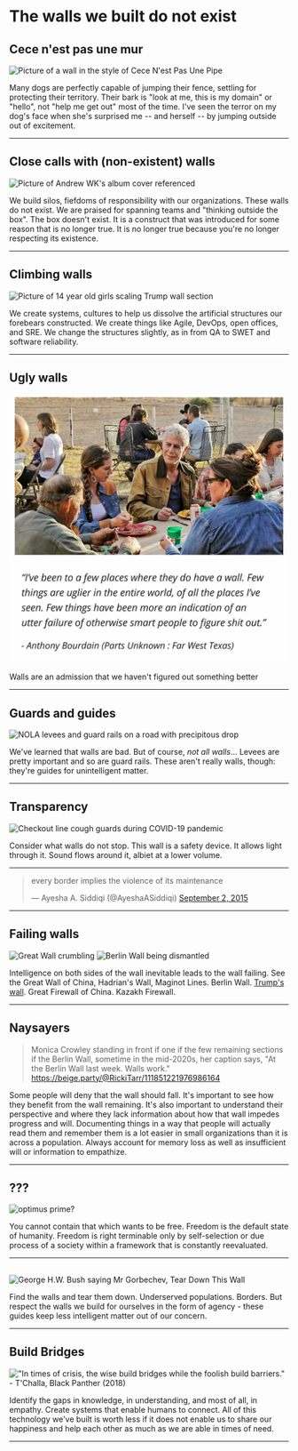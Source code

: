 # The walls we built do not exist


## Cece n'est pas une mur

![Picture of a wall in the style of Cece N'est Pas Une Pipe](#)

Many dogs are perfectly capable of jumping their fence, settling for protecting their territory.
Their bark is "look at me, this is my domain" or "hello", not "help me get out" most of the time.
I've seen the terror on my dog's face when she's surprised me -- and herself -- by jumping outside out of excitement.

---------

## Close calls with (non-existent) walls

![Picture of Andrew WK's album cover referenced](#)

We build silos, fiefdoms of responsibility with our organizations.
These walls do not exist.
We are praised for spanning teams and "thinking outside the box".
The box doesn't exist. It is a construct that was introduced for some reason that is no longer true.
It is no longer true because you're no longer respecting its existence.

---------

## Climbing walls

![Picture of 14 year old girls scaling Trump wall section](#)

We create systems, cultures to help us dissolve the artificial structures our forebears constructed.
We create things like Agile, DevOps, open offices, and SRE.
We change the structures slightly, as in from QA to SWET and software reliability.

---------

## Ugly walls

![I've been to a few places where they do have a wall. Few things are uglier in the entire world, of all the places I've seen. Few things have been more an indication of an utter failure of otherwise smart people to figure shit out." - Anthony Bourdain (Parts Unknown: Far West Texas)](bourdain_walls.jpg)

Walls are an admission that we haven't figured out something better 

---------

## Guards and guides

![NOLA levees and guard rails on a road with precipitous drop](#)

We've learned that walls are bad.
But of course, _not all walls_...
Levees are pretty important and so are guard rails.
These aren't really walls, though: they're guides for unintelligent matter.

---------

## Transparency

![Checkout line cough guards during COVID-19 pandemic](#)

Consider what walls do not stop.
This wall is a safety device.
It allows light through it.
Sound flows around it, albiet at a lower volume.

---------

<blockquote class="twitter-tweet"><p lang="en" dir="ltr">every border implies the violence of its maintenance</p>&mdash; Ayesha A. Siddiqi (@AyeshaASiddiqi) <a href="https://twitter.com/AyeshaASiddiqi/status/639054385797038080?ref_src=twsrc%5Etfw">September 2, 2015</a></blockquote> <script async src="https://platform.twitter.com/widgets.js" charset="utf-8"></script>

---------

## Failing walls

![Great Wall crumbling](#)
![Berlin Wall being dismantled](#)

Intelligence on both sides of the wall inevitable leads to the wall failing.
See the Great Wall of China, Hadrian's Wall, Maginot Lines.
Berlin Wall.
[Trump's wall](https://www.cnn.com/2020/01/29/politics/us-border-wall-falls-over-high-winds/index.html).
Great Firewall of China. Kazakh Firewall.

---------

## Naysayers

> Monica Crowley standing in front if one if the few remaining sections if the Berlin Wall, sometime in the mid-2020s, her caption says, "At the Berlin Wall last week. Walls work."
> https://beige.party/@RickiTarr/111851221976986164

Some people will deny that the wall should fall.
It's important to see how they benefit from the wall remaining.
It's also important to understand their perspective and where they lack information about how that wall impedes progress and will.
Documenting things in a way that people will actually read them and remember them is a lot easier in small organizations than it is across a population.
Always account for memory loss as well as insufficient will or information to empathize.

---------

## ???

![optimus prime?](#)

You cannot contain that which wants to be free.
Freedom is the default state of humanity.
Freedom is right terminable only by self-selection or due process of a society within a framework that is constantly reevaluated.

---------

##

![George H.W. Bush saying Mr Gorbechev, Tear Down This Wall](#)

Find the walls and tear them down.
Underserved populations.
Borders.
But respect the walls we build for ourselves in the form of agency - these guides keep less intelligent matter out of our concern.

---------

## Build Bridges

!["In times of crisis, the wise build bridges while the foolish build barriers." - T'Challa, Black Panther (2018)](chadwickboseman-tchalla-bridges-walls.jpg)

Identify the gaps in knowledge, in understanding,
and most of all, in empathy.
Create systems that enable humans to connect.
All of this technology we've built is worth less
if it does not enable us to share our happiness
and help each other as much as we are able in times of need.

---------
